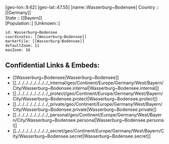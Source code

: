 ﻿---
location: [47.55,9.62] 
mapzoom: [7,12] 
mapmarker: city 
type: City
tags:
- geo/City


SpocWebEntityId: 35466
isDeleted: false
confidential: public

---
[geo-lon::9.62] 
[geo-lat::47.55] 
[name::Wasserburg~Bodensee] 
Country :: [[Germany]]  
State :: [[Bayern]]  
[Population::] 
[Unknown::] 


```leaflet
id: Wasserburg~Bodensee
coordinates: [[Wasserburg~Bodensee]] 
markerFile: [[Wasserburg~Bodensee]] 
defaultZoom: 11 
maxZoom: 18
```


## Confidential Links & Embeds: 
- [[Wasserburg~Bodensee|Wasserburg~Bodensee]]  
- [[../../../../../../../../_internal/geo/Continent/Europe/Germany/West/Bayern/City/Wasserburg~Bodensee.internal|Wasserburg~Bodensee.internal]] 
- [[../../../../../../../../_protect/geo/Continent/Europe/Germany/West/Bayern/City/Wasserburg~Bodensee.protect|Wasserburg~Bodensee.protect]] 
- [[../../../../../../../../_private/geo/Continent/Europe/Germany/West/Bayern/City/Wasserburg~Bodensee.private|Wasserburg~Bodensee.private]] 
- [[../../../../../../../../_personal/geo/Continent/Europe/Germany/West/Bayern/City/Wasserburg~Bodensee.personal|Wasserburg~Bodensee.personal]] 
- [[../../../../../../../../_secret/geo/Continent/Europe/Germany/West/Bayern/City/Wasserburg~Bodensee.secret|Wasserburg~Bodensee.secret]] 
